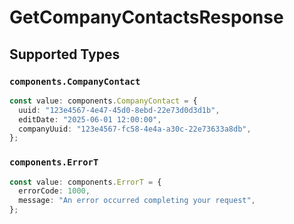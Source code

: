 # GetCompanyContactsResponse


## Supported Types

### `components.CompanyContact`

```typescript
const value: components.CompanyContact = {
  uuid: "123e4567-4e47-45d0-8ebd-22e73d0d3d1b",
  editDate: "2025-06-01 12:00:00",
  companyUuid: "123e4567-fc58-4e4a-a30c-22e73633a8db",
};
```

### `components.ErrorT`

```typescript
const value: components.ErrorT = {
  errorCode: 1000,
  message: "An error occurred completing your request",
};
```

